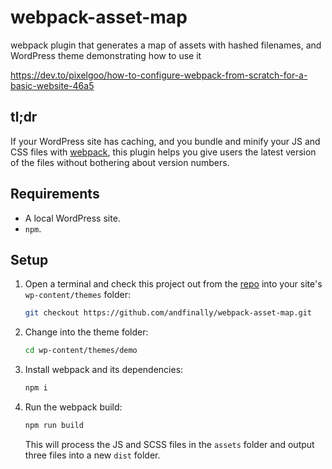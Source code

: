# webpack-asset-map
webpack plugin that generates a map of assets with hashed filenames, and WordPress theme demonstrating how to use it

https://dev.to/pixelgoo/how-to-configure-webpack-from-scratch-for-a-basic-website-46a5

## tl;dr

If your WordPress site has caching, and you bundle and minify your JS and CSS files with [webpack](https://webpack.js.org/), this plugin helps you give users the latest version of the files without bothering about version numbers.

## Requirements

- A local WordPress site.
- `npm`. 

## Setup

1. Open a terminal and check this project out from the [repo](https://github.com/andfinally/webpack-asset-map) into your site's `wp-content/themes` folder:

    ```bash
    git checkout https://github.com/andfinally/webpack-asset-map.git
    ```

2. Change into the theme folder:

    ```bash
    cd wp-content/themes/demo
    ```

3. Install webpack and its dependencies:

    ```bash
   npm i 
   ``` 

4. Run the webpack build:

    ```bash
   npm run build 
   ```
   
   This will process the JS and SCSS files in the `assets` folder and output three files into a new `dist` folder.
